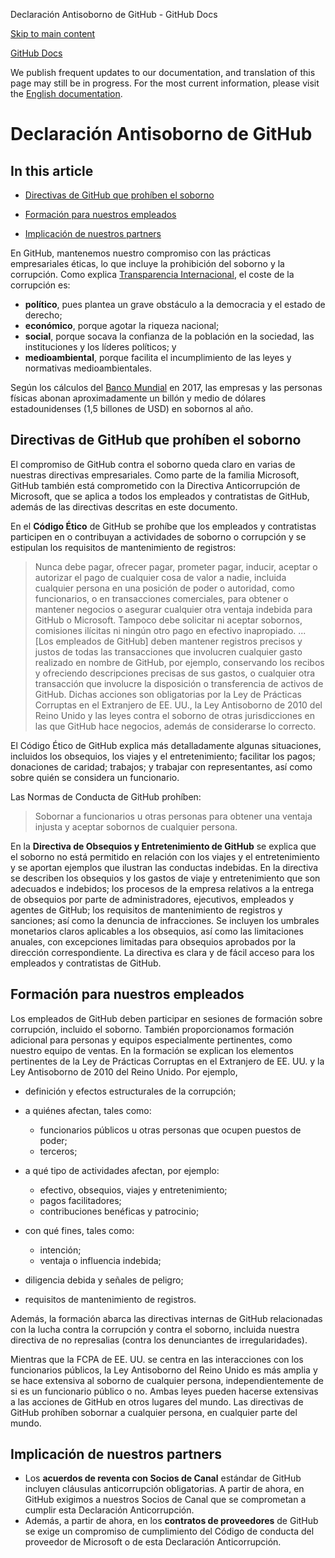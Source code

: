 Declaración Antisoborno de GitHub - GitHub Docs

[Skip to main content](#main-content)

[](/es)[GitHub Docs](/es)

We publish frequent updates to our documentation, and translation of this page may still be in progress. For the most current information, please visit the [English documentation](/en).

Declaración Antisoborno de GitHub
==========

In this article
----------

* [Directivas de GitHub que prohíben el soborno](#directivas-de-github-que-prohíben-el-soborno)

* [Formación para nuestros empleados](#formación-para-nuestros-empleados)

* [Implicación de nuestros partners](#implicación-de-nuestros-partners)

En GitHub, mantenemos nuestro compromiso con las prácticas empresariales éticas, lo que incluye la prohibición del soborno y la corrupción. Como explica [Transparencia Internacional](https://www.transparency.org/what-is-corruption#costs-of-corruption), el coste de la corrupción es:

* **político**, pues plantea un grave obstáculo a la democracia y el estado de derecho;
* **económico**, porque agotar la riqueza nacional;
* **social**, porque socava la confianza de la población en la sociedad, las instituciones y los líderes políticos; y
* **medioambiental**, porque facilita el incumplimiento de las leyes y normativas medioambientales.

Según los cálculos del [Banco Mundial](https://www.worldbank.org/en/topic/governance/brief/anti-corruption) en 2017, las empresas y las personas físicas abonan aproximadamente un billón y medio de dólares estadounidenses (1,5 billones de USD) en sobornos al año.

[](#directivas-de-github-que-prohíben-el-soborno)[]()Directivas de GitHub que prohíben el soborno
----------

El compromiso de GitHub contra el soborno queda claro en varias de nuestras directivas empresariales. Como parte de la familia Microsoft, GitHub también está comprometido con la Directiva Anticorrupción de Microsoft, que se aplica a todos los empleados y contratistas de GitHub, además de las directivas descritas en este documento.

En el **Código Ético** de GitHub se prohíbe que los empleados y contratistas participen en o contribuyan a actividades de soborno o corrupción y se estipulan los requisitos de mantenimiento de registros:

>
>
> Nunca debe pagar, ofrecer pagar, prometer pagar, inducir, aceptar o autorizar el pago de cualquier cosa de valor a nadie, incluida cualquier persona en una posición de poder o autoridad, como funcionarios, o en transacciones comerciales, para obtener o mantener negocios o asegurar cualquier otra ventaja indebida para GitHub o Microsoft. Tampoco debe solicitar ni aceptar sobornos, comisiones ilícitas ni ningún otro pago en efectivo inapropiado. ... [Los empleados de GitHub] deben mantener registros precisos y justos de todas las transacciones que involucren cualquier gasto realizado en nombre de GitHub, por ejemplo, conservando los recibos y ofreciendo descripciones precisas de sus gastos, o cualquier otra transacción que involucre la disposición o transferencia de activos de GitHub. Dichas acciones son obligatorias por la Ley de Prácticas Corruptas en el Extranjero de EE. UU., la Ley Antisoborno de 2010 del Reino Unido y las leyes contra el soborno de otras jurisdicciones en las que GitHub hace negocios, además de considerarse lo correcto.
>
>

El Código Ético de GitHub explica más detalladamente algunas situaciones, incluidos los obsequios, los viajes y el entretenimiento; facilitar los pagos; donaciones de caridad; trabajos; y trabajar con representantes, así como sobre quién se considera un funcionario.

Las Normas de Conducta de GitHub prohíben:

>
>
> Sobornar a funcionarios u otras personas para obtener una ventaja injusta y aceptar sobornos de cualquier persona.
>
>

En la **Directiva de Obsequios y Entretenimiento de GitHub** se explica que el soborno no está permitido en relación con los viajes y el entretenimiento y se aportan ejemplos que ilustran las conductas indebidas. En la directiva se describen los obsequios y los gastos de viaje y entretenimiento que son adecuados e indebidos; los procesos de la empresa relativos a la entrega de obsequios por parte de administradores, ejecutivos, empleados y agentes de GitHub; los requisitos de mantenimiento de registros y sanciones; así como la denuncia de infracciones. Se incluyen los umbrales monetarios claros aplicables a los obsequios, así como las limitaciones anuales, con excepciones limitadas para obsequios aprobados por la dirección correspondiente. La directiva es clara y de fácil acceso para los empleados y contratistas de GitHub.

[](#formación-para-nuestros-empleados)[]()Formación para nuestros empleados
----------

Los empleados de GitHub deben participar en sesiones de formación sobre corrupción, incluido el soborno. También proporcionamos formación adicional para personas y equipos especialmente pertinentes, como nuestro equipo de ventas. En la formación se explican los elementos pertinentes de la Ley de Prácticas Corruptas en el Extranjero de EE. UU. y la Ley Antisoborno de 2010 del Reino Unido. Por ejemplo,

* definición y efectos estructurales de la corrupción;
* a quiénes afectan, tales como:
  * funcionarios públicos u otras personas que ocupen puestos de poder;
  * terceros;

* a qué tipo de actividades afectan, por ejemplo:
  * efectivo, obsequios, viajes y entretenimiento;
  * pagos facilitadores;
  * contribuciones benéficas y patrocinio;

* con qué fines, tales como:
  * intención;
  * ventaja o influencia indebida;

* diligencia debida y señales de peligro;
* requisitos de mantenimiento de registros.

Además, la formación abarca las directivas internas de GitHub relacionadas con la lucha contra la corrupción y contra el soborno, incluida nuestra directiva de no represalias (contra los denunciantes de irregularidades).

Mientras que la FCPA de EE. UU. se centra en las interacciones con los funcionarios públicos, la Ley Antisoborno del Reino Unido es más amplia y se hace extensiva al soborno de cualquier persona, independientemente de si es un funcionario público o no. Ambas leyes pueden hacerse extensivas a las acciones de GitHub en otros lugares del mundo. Las directivas de GitHub prohíben sobornar a cualquier persona, en cualquier parte del mundo.

[](#implicación-de-nuestros-partners)[]()Implicación de nuestros partners
----------

* Los **acuerdos de reventa con Socios de Canal** estándar de GitHub incluyen cláusulas anticorrupción obligatorias. A partir de ahora, en GitHub exigimos a nuestros Socios de Canal que se comprometan a cumplir esta Declaración Anticorrupción.
* Además, a partir de ahora, en los **contratos de proveedores** de GitHub se exige un compromiso de cumplimiento del Código de conducta del proveedor de Microsoft o de esta Declaración Anticorrupción.
